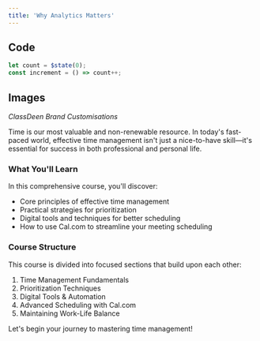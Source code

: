 ```yaml
---
title: 'Why Analytics Matters'
---
```


<script>
  let count = $state(0);
  const increment = () => count++;
</script>

## Code

```ts
let count = $state(0);
const increment = () => count++;
```

## Images

_ClassDeen Brand Customisations_

Time is our most valuable and non-renewable resource. In today's fast-paced world, effective time management isn't just a nice-to-have skill—it's essential for success in both professional and personal life.

### What You'll Learn

In this comprehensive course, you'll discover:

- Core principles of effective time management
- Practical strategies for prioritization
- Digital tools and techniques for better scheduling
- How to use Cal.com to streamline your meeting scheduling

### Course Structure

This course is divided into focused sections that build upon each other:

1. Time Management Fundamentals
2. Prioritization Techniques
3. Digital Tools & Automation
4. Advanced Scheduling with Cal.com
5. Maintaining Work-Life Balance

Let's begin your journey to mastering time management!
